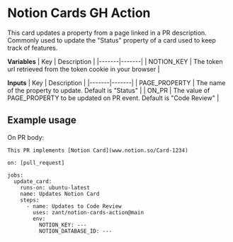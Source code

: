 # Notion Cards GH Action

This card updates a property from a page linked in a PR description. Commonly used to update the "Status" property of a card used to keep track of features.

**Variables**
| Key | Description |
|-------|-------|
| NOTION_KEY | The token url retrieved from the token cookie in your browser |

**Inputs**
| Key | Description |
|-------|-------|
| PAGE_PROPERTY | The name of the property to update. Default is "Status" |
| ON_PR | The value of PAGE_PROPERTY to be updated on PR event. Default is "Code Review" |

## Example usage

On PR body:
```
This PR implements [Notion Card](www.notion.so/Card-1234)
```

```
on: [pull_request]

jobs:
  update_card:
    runs-on: ubuntu-latest
    name: Updates Notion Card
    steps:
      - name: Updates to Code Review
        uses: zant/notion-cards-action@main
        env:
          NOTION_KEY: --- 
          NOTION_DATABASE_ID: ---
```